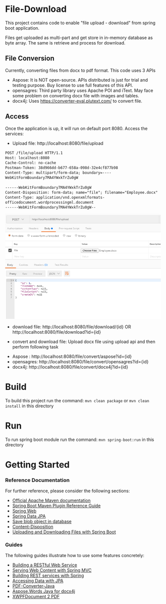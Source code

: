 # File-Download
This project contains code to enable "file upload - download" from spring boot application.

Files get uploaded as multi-part and get store in in-memory database as byte array. The same is retrieve and process for download.

File Conversion
---------------

Currently, converting files from docx to pdf format. This code uses 3 APIs
* Aspose: It is NOT open-source. APIs distributed is just for trial and testing purpose. Buy license to use full features of this API.
* opensagres: Third party library uses Apache POI and iText. May face some problem on converting docx file with images and tables.
* docx4j: Uses https://converter-eval.plutext.com/ to convert file. 


Access
------

Once the application is up, it will run on default port 8080. Access the services:
* Upload file: http://localhost:8080/file/upload
	
```
POST /file/upload HTTP/1.1
Host: localhost:8080
Cache-Control: no-cache
Postman-Token: 38d966dd-b677-658a-098d-32e4cf877b98
Content-Type: multipart/form-data; boundary=----WebKitFormBoundary7MA4YWxkTrZu0gW

------WebKitFormBoundary7MA4YWxkTrZu0gW
Content-Disposition: form-data; name="file"; filename="Employee.docx"
Content-Type: application/vnd.openxmlformats-officedocument.wordprocessingml.document
------WebKitFormBoundary7MA4YWxkTrZu0gW--
```

![File Upload SnapShot](https://github.com/rishidx/code/blob/master/file-upload-convert-download/postman-upload.PNG)

* download file: http://localhost:8080/file/download/{id} OR http://localhost:8080/file/download?id={id}

* convert and download file:
Upload docx file using upload api and then perform following task
 - Aspose : http://localhost:8080/file/convert/aspose?id={id}
 - opensagres: http://localhost:8080/file/convert/opensagres?id={id}
 - docx4j: http://localhost:8080/file/convert/docx4j?id={id}

Build
=====
To build this project run the command: `mvn clean package` or `mvn clean install` in this directory

Run
====
To run spring boot module run the command: `mvn spring-boot:run` in this directory

# Getting Started

### Reference Documentation
For further reference, please consider the following sections:

* [Official Apache Maven documentation](https://maven.apache.org/guides/index.html)
* [Spring Boot Maven Plugin Reference Guide](https://docs.spring.io/spring-boot/docs/2.2.7.RELEASE/maven-plugin/)
* [Spring Web](https://docs.spring.io/spring-boot/docs/2.2.7.RELEASE/reference/htmlsingle/#boot-features-developing-web-applications)
* [Spring Data JPA](https://docs.spring.io/spring-boot/docs/2.2.7.RELEASE/reference/htmlsingle/#boot-features-jpa-and-spring-data)
* [Save blob object in database](https://www.viralpatel.net/tutorial-save-get-blob-object-spring-3-mvc-hibernate/)
* [Content-Disposition](https://developer.mozilla.org/en-US/docs/Web/HTTP/Headers/Content-Disposition)
* [Uploading and Downloading Files with Spring Boot](https://www.devglan.com/spring-boot/spring-boot-file-upload-download)

### Guides
The following guides illustrate how to use some features concretely:

* [Building a RESTful Web Service](https://spring.io/guides/gs/rest-service/)
* [Serving Web Content with Spring MVC](https://spring.io/guides/gs/serving-web-content/)
* [Building REST services with Spring](https://spring.io/guides/tutorials/bookmarks/)
* [Accessing Data with JPA](https://spring.io/guides/gs/accessing-data-jpa/)
* [PDF-Converter-Java](https://github.com/plutext/PDF-Converter-Java)
* [Aspose.Words Java for docx4j](https://docs.aspose.com/display/wordsjava/Convert+Document+to+PDF)
* [XWPFDocument 2 PDF](https://github.com/opensagres/xdocreport/wiki/XWPFConverterPDFViaIText)

